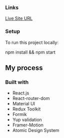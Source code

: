

### Links

[Live Site URL](https://audiophile-ecommerce-wheat.vercel.app/)

### Setup

To run this project locally:

npm install && npm start


## My process

### Built with

- React.js
- React-router-dom
- Material UI
- Redux Toolkit
- Formik
- Yup validation
- Framer-Motion
- Atomic Design System

